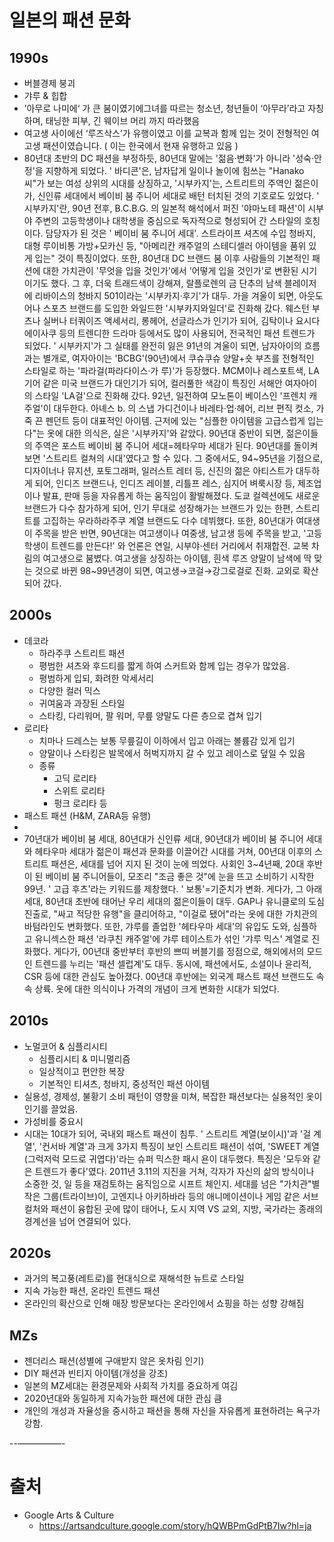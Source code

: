 # 일본의 패션 문화

## 1990s
- 버블경제 붕괴 
- 갸루 & 힙합
- ’아무로 나미에‘ 가 큰 붐이였기에그녀를 따르는 청소년, 청년들이 ‘아무라’라고 자칭하며, 태닝한 피부, 긴 웨이브 머리 까지 따라했음
- 여고생 사이에선 ‘루즈삭스’가 유행이였고 이를 교복과 함께 입는 것이 전형적인 여고생 패션이였습니다. ( 이는 한국에서 현재 유행하고 있음 )
- 80년대 초반의 DC 패션을 부정하듯, 80년대 말에는 '젊음·변화'가 아니라 '성숙·안정'을 지향하게 되었다. ' 바디콘'은, 남자답게 일이나 놀이에 힘쓰는 "Hanako 씨"가 보는 여성 상위의 시대를 상징하고, '시부카지'는, 스트리트의 주역인 젊은이가, 신인류 세대에서 베이비 붐 주니어 세대로 배턴 터치된 것의 기호로도 있었다. ' 시부카지'란, 90년 전후, B.C.B.G. 의 일본적 해석에서 퍼진 '야마노테 패션'이 시부야 주변의 고등학생이나 대학생을 중심으로 독자적으로 형성되어 간 스타일의 호칭이다. 담당자가 된 것은 ' 베이비 붐 주니어 세대'. 스트라이프 셔츠에 수입 청바지, 대형 루이비통 가방+모카신 등, "아메리칸 캐주얼의 스테디셀러 아이템을 품위 있게 입는" 것이 특징이었다. 또한, 80년대 DC 브랜드 붐 이후 사람들의 기본적인 패션에 대한 가치관이 '무엇을 입을 것인가'에서 '어떻게 입을 것인가'로 변환된 시기이기도 했다. 그 후, 더욱 트래드색이 강해져, 랄플로렌의 금 단추의 남색 블레이저에 리바이스의 청바지 501이라는 '시부카지·후기'가 대두. 가을 겨울이 되면, 아웃도어나 스포츠 브랜드를 도입한 와일드한 '시부카지와일더'로 진화해 갔다. 웨스턴 부츠나 실버나 터쿼이즈 액세서리, 롱헤어, 선글라스가 인기가 되어, 김탁이나 요시다 에이사쿠 등의 트렌디한 드라마 등에서도 많이 사용되어, 전국적인 패션 트렌드가 되었다. ' 시부카지'가 그 실태를 완전히 잃은 91년의 겨울이 되면, 남자아이의 흐름과는 별개로, 여자아이는 'BCBG'(90년)에서 쿠슈쿠슈 양말+숏 부츠를 전형적인 스타일로 하는 '파라걸(파라다이스·가 루)'가 등장했다. MCM이나 레스포트색, LA기어 같은 미국 브랜드가 대인기가 되어, 컬러풀한 색감이 특징인 서해안 여자아이의 스타일 'LA걸'으로 진화해 갔다. 92년, 일전하여 모노톤이 베이스인 '프렌치 캐주얼'이 대두한다. 아녜스 b. 의 스냅 가디건이나 바레타·업·헤어, 리브 편직 컷소, 가죽 끈 펜던트 등이 대표적인 아이템. 근저에 있는 "심플한 아이템을 고급스럽게 입는다"는 옷에 대한 의식은, 실은 '시부카지'와 같았다. 90년대 중반이 되면, 젊은이들의 주역은 포스트 베이비 붐 주니어 세대=헤타우마 세대가 된다. 90년대를 돌이켜보면 '스트리트 컬쳐의 시대'였다고 할 수 있다. 그 중에서도, 94~95년을 기점으로, 디자이너나 뮤지션, 포토그래퍼, 일러스트 레터 등, 신진의 젊은 아티스트가 대두하게 되어, 인디즈 브랜드나, 인디즈 레이블, 리틀프 레스, 심지어 벼룩시장 등, 제조업이나 발표, 판매 등을 자유롭게 하는 움직임이 활발해졌다. 도쿄 컬렉션에도 새로운 브랜드가 다수 참가하게 되어, 인기 무대로 성장해가는 브랜드가 있는 한편, 스트리트를 고집하는 우라하라주쿠 계열 브랜드도 다수 데뷔했다. 또한, 80년대가 여대생이 주목을 받은 반면, 90년대는 여고생이나 여중생, 남고생 등에 주목을 받고, '고등학생이 트렌드를 만든다!' 와 언론은 연일, 시부야·센터 거리에서 취재합전. 교복 차림의 여고생으로 붐볐다. 여고생을 상징하는 아이템, 흰색 루즈 양말이 남색에 딱 맞는 것으로 바뀐 98~99년경이 되면, 여고생→코걸→강그로걸로 진화. 교외로 확산되어 갔다.
## 2000s
- 데코라
	- 하라주쿠 스트리트 패션
	- 평범한 셔츠와 후드티를 짧게 하여 스커트와 함께 입는 경우가 많았음. 
	- 평범하게 입되, 화려한 악세서리
	- 다양한 컬러 믹스
	- 귀여움과 과장된 스타일
	- 스타킹, 다리워머, 팔 워머, 무릎 양말도 다른 층으로 겹쳐 입기
- 로리타 
	- 치마나 드레스는 보통 무릎길이 이하에서 입고 아래는 볼륨감 있게 입기
	- 양말이나 스타킹은 발목에서 허벅지까지 갈 수 있고 레이스로 덮일 수 있음
	- 종류
		- 고딕 로리타
		- 스위트 로리타
		- 펑크 로리타 등
- 패스트 패션 (H&M, ZARA등 유행)
- 
-  70년대가 베이비 붐 세대, 80년대가 신인류 세대, 90년대가 베이비 붐 주니어 세대와 헤타우마 세대가 젊은이 패션과 문화를 이끌어간 시대를 거쳐, 00년대 이후의 스트리트 패션은, 세대를 넘어 지지 된 것이 눈에 띄었다. 사회인 3~4년째, 20대 후반이 된 베이비 붐 주니어들이, 모조리 "조금 좋은 것"에 눈을 뜨고 소비하기 시작한 99년. ' 고급 후츠'라는 키워드를 제창했다. ' 보통'=기준치가 변화. 게다가, 그 아래 세대, 80년대 초반에 태어난 우리 세대의 젊은이들이 대두. GAP나 유니클로의 도심 진출로, "싸고 적당한 유행"을 클리어하고, "이걸로 됐어"라는 옷에 대한 가치관의 바텀라인도 변화했다. 또한, 갸루를 졸업한 '헤타우마 세대'의 유입도 도와, 심플하고 유니섹스한 패션 '라쿠친 캐주얼'에 갸루 테이스트가 섞인 '갸루 믹스' 계열로 진화했다. 게다가, 00년대 중반부터 후반의 쁘띠 버블기를 정점으로, 해외에서의 모드인 트렌드를 누리는 '패션 셀럽계'도 대두. 동시에, 패션에서도, 소셜이나 윤리적, CSR 등에 대한 관심도 높아졌다. 00년대 후반에는 외국계 패스트 패션 브랜드도 속속 상륙. 옷에 대한 의식이나 가격의 개념이 크게 변화한 시대가 되었다.
## 2010s
- 노멀코어 & 심플리시티
	- 심플리시티 & 미니멀리즘
	- 일상적이고 편안한 복장
	- 기본적인 티셔츠, 청바지, 중성적인 패션 아이템
- 실용성, 경제성, 불황기 소비 패턴이 영향을 미쳐, 복잡한 패션보다는 실용적인 옷이 인기를 끌었음.
- 가성비를 중요시
- 시대는 10대가 되어, 국내외 패스트 패션이 침투. ' 스트리트 계열(보이시)'과 '걸 계열', '컨서바 계열'과 크게 3가지 특징이 보인 스트리트 패션이 섞여, 'SWEET 계열(그럭저럭 모드로 귀엽다)'라는 슈퍼 믹스한 패시 욘이 대두했다. 특징은 '모두와 같은 트렌드가 좋다'였다. 2011년 3.11의 지진을 거쳐, 각자가 자신의 삶의 방식이나 소중한 것, 일 등을 재검토하는 움직임으로 시프트 체인지. 세대를 넘은 "가치관"별 작은 그룹(트라이브)이, 고엔지나 아키하바라 등의 애니메이션이나 게임 같은 서브컬처와 패션이 융합된 곳에 많이 태어나, 도시 지역 VS 교외, 지방, 국가라는 종래의 경계선을 넘어 연결되어 있다.

## 2020s
- 과거의 복고풍(레트로)를 현대식으로 재해석한 뉴트로 스타일
- 지속 가능한 패션, 온라인 트렌드 패션
- 온라인의 확산으로 인해 매장 방문보다는 온라인에서 쇼핑을 하는 성향 강해짐
## MZs
- 젠더리스 패션(성별에 구애받지 않은 옷차림 인기)
- DIY 패션과 빈티지 아이템(개성을 강조)
- 일본의 MZ세대는 환경문제와 사회적 가치를 중요하게 여김
- 2020년대와 동일하게 지속가능한 패션에 대한 관심 큼
- 개인의 개성과 자율성을 중시하고 패션을 통해 자신을 자유롭게 표현하려는 욕구가 강함.

--—————-
# 출처
- Google Arts & Culture
	- https://artsandculture.google.com/story/hQWBPmGdPtB7Iw?hl=ja

